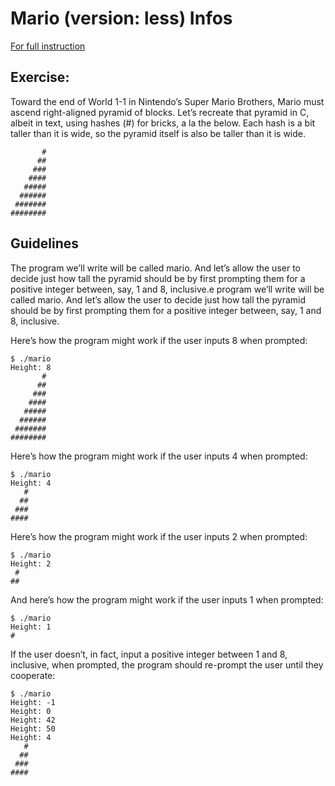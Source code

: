 # Mario (version: less) Infos

[For full instruction](https://cs50.harvard.edu/x/2020/psets/1/mario/less/#:~:text=$%20./marioHeight:%20-1Height:%200Height:%2042Height:%2050Height:%204%20%20%20#%20%20##%20#######)

## Exercise:

Toward the end of World 1-1 in Nintendo’s Super Mario Brothers, Mario must ascend right-aligned pyramid of blocks. Let’s recreate that pyramid in C, albeit in text, using hashes (#) for bricks, a la the below. Each hash is a bit taller than it is wide, so the pyramid itself is also be taller than it is wide.

```
       #
      ##
     ###
    ####
   #####
  ######
 #######
########
```

## Guidelines 

The program we’ll write will be called mario. And let’s allow the user to decide just how tall the pyramid should be by first prompting them for a positive integer between, say, 1 and 8, inclusive.e program we’ll write will be called mario. And let’s allow the user to decide just how tall the pyramid should be by first prompting them for a positive integer between, say, 1 and 8, inclusive.

Here’s how the program might work if the user inputs 8 when prompted:

```
$ ./mario
Height: 8
       #
      ##
     ###
    ####
   #####
  ######
 #######
########
```

Here’s how the program might work if the user inputs 4 when prompted:

```
$ ./mario
Height: 4
   #
  ##
 ###
####
```

Here’s how the program might work if the user inputs 2 when prompted:

```
$ ./mario
Height: 2
 #
##
```

And here’s how the program might work if the user inputs 1 when prompted:

```
$ ./mario
Height: 1
#
```

If the user doesn’t, in fact, input a positive integer between 1 and 8, inclusive, when prompted, the program should re-prompt the user until they cooperate:

```
$ ./mario
Height: -1
Height: 0
Height: 42
Height: 50
Height: 4
   #
  ##
 ###
####
```
